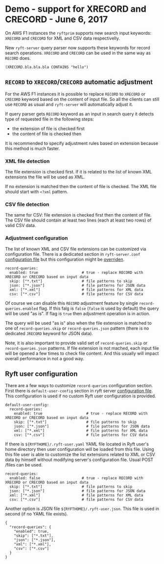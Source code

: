 # Demo - support for XRECORD and CRECORD - June 6, 2017

On AWS F1 instances the `ryftprim` supports new search input keywords:
`XRECORD` and `CRECORD` for XML and CSV data respectivelly.

New `ryft-server` query parser now supports these keywords for record search operations.
`XRECORD` and `CRECORD` can be used in the same way as `RECORD` does.

`(XRECORD.bla.bla.bla CONTAINS "hello")`


## `RECORD` to `XRECORD`/`CRECORD` automatic adjustment

For the AWS F1 instances it is possible to replace `RECORD` to `XRECORD`
or `CRECORD` keyword based on the content of input file. So all the
clients can still use `RECORD` as usual and `ryft-server` will
automatically adjust it.

If query parser gets `RECORD` keyword as an input in search query it detects
type of requested file in the following steps:
- the extension of file is checked first
- the content of file is checked then

It is recommended to specify adjustment rules based on extension because
this method is much faster.


### XML file detection

The file extension is checked first. If it is related to the list of known XML
extensions the file will be used as XML.

If no extension is matched then the content of file is checked.
The XML file should start with `<?xml` pattern.

### CSV file detection

The same for CSV: file extension is checked first then the content of file.
The CSV file should contain at least two lines (each at least two rows) of valid CSV data.


### Adjustment configuration

The list of known XML and CSV file extensions can be customized via configuration
file. There is a dedicated section in `ryft-server.conf` [configuration file](../run.md#record-queries-configuration)
but this configuration might be [overriden](#ryft-user-configuration).

```{.yaml}
record-queries:
  enabled: true                    # true - replace RECORD with XRECORD or CRECORD based on input data
  skip: ["*.txt"]                  # file patterns to skip
  json: ["*.json"]                 # file patterns for JSON data
  xml: ["*.xml"]                   # file patterns for XML data
  csv: ["*.csv"]                   # file patterns for CSV data
```

Of course we can disable this `RECORD` adjustment feature by single `record-queries.enabled` flag.
If this falg is `false` (`false` is used by default) the query will be used "as is".
If flag is `true` then adjustment operation is in action.

The query will be used "as is" also when the file extension is matched to one of
`record-queries.skip` or `record-queries.json` pattern (there is no dedicated
`JRECORD` keyword for JSON data).

Note, it is also important to provide valid set of `record-queries.skip` or `record-queries.json` patterns.
If file extension is not mached, each input file will be opened a few times to check file content.
And this usually will impact overall performance in not a good way.


## Ryft user configuration

There are a few ways to customize `record-queries` configuration section.
First there is `default-user-config` section in ryft server [configuration file](../run.md#ryft-user-configuration).
This configuration is used if no custom Ryft user configuration is provided.

```{.yaml}
default-user-config:
  record-queries:
    enabled: true                    # true - replace RECORD with XRECORD or CRECORD based on input data
    skip: ["*.txt"]                  # file patterns to skip
    json: ["*.json"]                 # file patterns for JSON data
    xml: ["*.xml"]                   # file patterns for XML data
    csv: ["*.csv"]                   # file patterns for CSV data
```

If there is `${RYFTHOME}/.ryft-user.yaml` YAML file located in Ryft user's home
directory then user configuration will be loaded from this file. Using this
file user is able to customize the list extensions related to XML or CSV data
by himself without modifying server's configuration file. Usual POST /files
can be used.

```{.yaml}
record-queries:
  enabled: false                   # true - replace RECORD with XRECORD or CRECORD based on input data
  skip: ["*.txt"]                  # file patterns to skip
  json: ["*.json"]                 # file patterns for JSON data
  xml: ["*.xml"]                   # file patterns for XML data
  csv: ["*.csv"]                   # file patterns for CSV data
```

Another option is JSON file `${RYFTHOME}/.ryft-user.json`. This file is used
in second (if no YAML file exists).

```{.json}
{
  "record-queries": {
    "enabled": true,
    "skip": ["*.txt"],
    "json": ["*.json"],
    "xml": ["*.xml"],
    "csv": ["*.csv"]
  }
}
```
